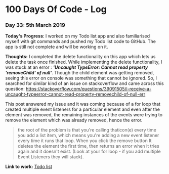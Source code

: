 # 100 Days Of Code - Log

### Day 33: 5th March 2019


**Today's Progress**: I worked on my Todo list app and also familiarised myself with git commands and pushed my Todo list code to GitHub. The app is still not complete and will be working on it.

**Thoughts:** I completed the delete functionality on this app which lets us delete the task once finished. While implementing the delete functionality, I was stuck at an error : **_'Uncaught TypeError: Cannot read property 'removeChild' of null'_**. Though the child element was getting removed, seeing this error on console was something that cannot be ignored. So, I searched for similar kind of an issue on stackoverflow and came across this question: 
https://stackoverflow.com/questions/39091505/i-receive-a-uncaught-typeerror-cannot-read-property-removechild-of-null-err

This post answered my issue and it was coming because of a for loop that created multiple event listeners for a particular element and even after the element was removed, the remaining instances of the events were trying to remove the element which was already removed, hence the error.

>the root of the problem is that you're calling thaticon(e) every time you add a list item, which means you're adding a new event listener every time it runs that loop. When you click the remove button It deletes the element the first time, then returns an error when it tries again and it doesn't exist. (Look at your for loop - if you add multiple Event Listeners they will stack).


**Link to work:** [Todo list](https://github.com/RaunaqChawhan/Todo-List)
